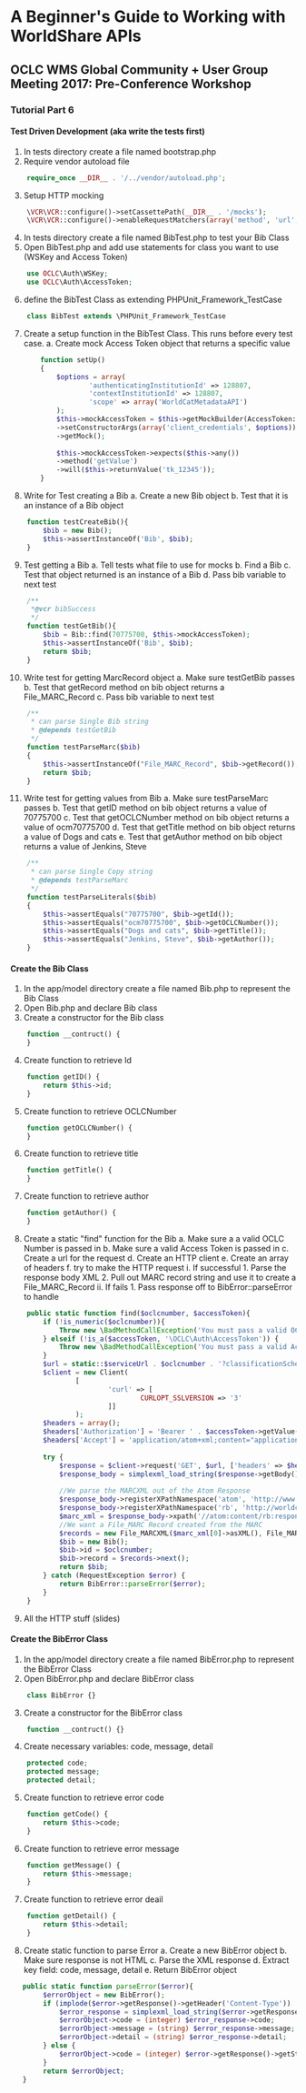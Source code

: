# A Beginner's Guide to Working with WorldShare APIs
## OCLC WMS Global Community + User Group Meeting 2017: Pre-Conference Workshop
### Tutorial Part 6

#### Test Driven Development (aka write the tests first) 
1. In tests directory create a file named bootstrap.php
2. Require vendor autoload file
```php
    require_once __DIR__ . '/../vendor/autoload.php';
```
3. Setup HTTP mocking
```php
    \VCR\VCR::configure()->setCassettePath(__DIR__ . '/mocks');
    \VCR\VCR::configure()->enableRequestMatchers(array('method', 'url', 'host'));
```
4. In tests directory create a file named BibTest.php to test your Bib Class 
5. Open BibTest.php and add use statements for class you want to use (WSKey and Access Token)
```php
    use OCLC\Auth\WSKey;
    use OCLC\Auth\AccessToken;
``` 
6. define the BibTest Class as extending PHPUnit_Framework_TestCase
```php
    class BibTest extends \PHPUnit_Framework_TestCase
```
7. Create a setup function in the BibTest Class. This runs before every test case.
    a. Create mock Access Token object that returns a specific value
    ```php
        function setUp()
        {   
            $options = array(
                    'authenticatingInstitutionId' => 128807,
                    'contextInstitutionId' => 128807,
                    'scope' => array('WorldCatMetadataAPI')
            );
            $this->mockAccessToken = $this->getMockBuilder(AccessToken::class)
            ->setConstructorArgs(array('client_credentials', $options))
            ->getMock();
            
            $this->mockAccessToken->expects($this->any())
            ->method('getValue')
            ->will($this->returnValue('tk_12345'));
        }
    ```
8. Write for Test creating a Bib
    a. Create a new Bib object
    b. Test that it is an instance of a Bib object
```php
    function testCreateBib(){
        $bib = new Bib();
        $this->assertInstanceOf('Bib', $bib);
    }
```
9. Test getting a Bib
    a. Tell tests what file to use for mocks
    b. Find a Bib
    c. Test that object returned is an instance of a Bib
    d. Pass bib variable to next test
```php
    /**
     *@vcr bibSuccess
     */
    function testGetBib(){
        $bib = Bib::find(70775700, $this->mockAccessToken);
        $this->assertInstanceOf('Bib', $bib);
        return $bib;
    }
```
10. Write test for getting MarcRecord object
    a. Make sure testGetBib passes
    b. Test that getRecord method on bib object returns a File_MARC_Record
    c. Pass bib variable to next test
```php
    /**
     * can parse Single Bib string
     * @depends testGetBib
     */
    function testParseMarc($bib)
    {
        $this->assertInstanceOf("File_MARC_Record", $bib->getRecord());
        return $bib;
    }
```
    
11. Write test for getting values from Bib
    a. Make sure testParseMarc passes
    b. Test that getID method on bib object returns a value of 70775700 
    c. Test that getOCLCNumber method on bib object returns a value of ocm70775700
    d. Test that getTitle method on bib object returns a value of Dogs and cats
    e. Test that getAuthor method on bib object returns a value of Jenkins, Steve
```php
    /**
     * can parse Single Copy string
     * @depends testParseMarc
     */
    function testParseLiterals($bib)
    {
        $this->assertEquals("70775700", $bib->getId());
        $this->assertEquals("ocm70775700", $bib->getOCLCNumber());
        $this->assertEquals("Dogs and cats", $bib->getTitle());
        $this->assertEquals("Jenkins, Steve", $bib->getAuthor());
    }
```

#### Create the Bib Class
1. In the app/model directory create a file named Bib.php to represent the Bib Class
2. Open Bib.php and declare Bib class
3. Create a constructor for the Bib class
```php
    function __contruct() {
    }
```    
4. Create function to retrieve Id
```php
    function getID() {
        return $this->id;
    }
```
5. Create function to retrieve OCLCNumber
```php
    function getOCLCNumber() {
    }
```
6. Create function to retrieve title
```php
    function getTitle() {
    }
```   
7. Create function to retrieve author
```php
    function getAuthor() {
    }
```   
8. Create a static "find" function for the Bib
    a. Make sure a a valid OCLC Number is passed in
    b. Make sure a valid Access Token is passed in
    c. Create a url for the request
    d. Create an HTTP client
    e. Create an array of headers
    f. try to make the HTTP request
        i. If successful
            1. Parse the response body XML
            2. Pull out MARC record string and use it to create a File_MARC_Record
        ii. If fails
            1. Pass response off to BibError::parseError to handle
```php 
    public static function find($oclcnumber, $accessToken){
        if (!is_numeric($oclcnumber)){
            Throw new \BadMethodCallException('You must pass a valid OCLC Number');
        } elseif (!is_a($accessToken, '\OCLC\Auth\AccessToken')) {
            Throw new \BadMethodCallException('You must pass a valid Access Token');
        }
        $url = static::$serviceUrl . $oclcnumber . '?classificationScheme=LibraryOfCongress&holdingLibraryCode=MAIN';
        $client = new Client(
                [
                        'curl' => [
                                CURLOPT_SSLVERSION => '3'
                        ]]
                );
        $headers = array();
        $headers['Authorization'] = 'Bearer ' . $accessToken->getValue();
        $headers['Accept'] = 'application/atom+xml;content="application/vnd.oclc.marc21+xml"';
        
        try {
            $response = $client->request('GET', $url, ['headers' => $headers]);
            $response_body = simplexml_load_string($response->getBody());
            
            //We parse the MARCXML out of the Atom Response
            $response_body->registerXPathNamespace('atom', 'http://www.w3.org/2005/Atom');
            $response_body->registerXPathNamespace('rb', 'http://worldcat.org/rb');
            $marc_xml = $response_body->xpath('//atom:content/rb:response/child::*');
            //We want a File_MARC Record created from the MARC
            $records = new File_MARCXML($marc_xml[0]->asXML(), File_MARC::SOURCE_STRING);
            $bib = new Bib();
            $bib->id = $oclcnumber;
            $bib->record = $records->next();
            return $bib;
        } catch (RequestException $error) {
            return BibError::parseError($error);
        }
    }
```
9. All the HTTP stuff (slides)

#### Create the BibError Class
1. In the app/model directory create a file named BibError.php to represent the BibError Class
2. Open BibError.php and declare BibError class
```php
    class BibError {}
```
3. Create a constructor for the BibError class
```php
    function __contruct() {}
```
4. Create necessary variables: code, message, detail
```php
    protected code;
    protected message;
    protected detail;
```
5. Create function to retrieve error code
```php
    function getCode() {
        return $this->code;
    }
```
6. Create function to retrieve error message
```php
    function getMessage() {
        return $this->message;
    }
```    
7. Create function to retrieve error deail
```php
    function getDetail() {
        return $this->detail;
    }
```
8. Create static function to parse Error
    a. Create a new BibError object
    b. Make sure response is not HTML
    c. Parse the XML response
    d. Extract key field: code, message, detail
    e. Return BibError object
```php
   public static function parseError($error){ 
        $errorObject = new BibError();
        if (implode($error->getResponse()->getHeader('Content-Type')) !== 'text/html;charset=utf-8'){
            $error_response = simplexml_load_string($error->getResponse()->getBody());
            $errorObject->code = (integer) $error_response->code;
            $errorObject->message = (string) $error_response->message;
            $errorObject->detail = (string) $error_response->detail;
        } else {
            $errorObject->code = (integer) $error->getResponse()->getStatusCode();
        }
        return $errorObject;
   }
```   

